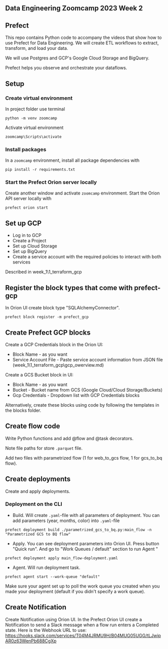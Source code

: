 ## Data Engineering Zoomcamp 2023 Week 2

## Prefect
This repo contains Python code to accompany the videos that show how to use Prefect for Data Engineering. We will create ETL workflows to extract, transform, and load your data.

We will use Postgres and GCP's Google Cloud Storage and BigQuery.

Prefect helps you observe and orchestrate your dataflows.

## Setup

### Create virtual environment
In project folder use terminal
```commandline
python -m venv zoomcamp
```
Activate virtual environment
```commandline
zoomcamp\Scripts\activate
```

### Install packages
In a `zoomcamp` environment, install all package dependencies with

```
pip install -r requirements.txt
```

### Start the Prefect Orion server locally
Create another window and activate `zoomcamp` environment. Start the Orion API server locally with

```
prefect orion start
```

## Set up GCP
* Log in to GCP
* Create a Project
* Set up Cloud Storage
* Set up BigQuery
* Create a service account with the required policies to interact with both services

Described in week_1\1_terraform_gcp


## Register the block types that come with prefect-gcp
In Orion UI create block type "SQLAlchemyConnector".

```text
prefect block register -m prefect_gcp
```

## Create Prefect GCP blocks
Create a GCP Credentials block in the Orion UI:
* Block Name - as you want
* Service Account File - Paste service account information from JSON file (week_1\1_terraform_gcp\gcp_owerview.md)

Create a GCS Bucket block in UI:
* Block Name - as you want
* Bucket - Bucket name from GCS (Google Cloud/Cloud Storage/Buckets)
* Gcp Credentials - Dropdown list with GCP Credentials blocks

Alternatively, create these blocks using code by following the templates in the blocks folder.

## Create flow code
Write Python functions and add @flow and @task decorators.

Note file paths for store  `.parquet` file.

Add two files with parametrized flow (1 for web_to_gcs flow, 1 for gcs_to_bq flow).

## Create deployments
Create and apply deployments. 
### Deployment on the CLI
* Build. Will create `.yaml`-file with all parameters of deployment. You can add parameters (year, months, color) into `.yaml`-file
```commandline
prefect deployment build ./parametrized_gcs_to_bq.py:main_flow -n "Parametrized GCS to BQ flow"
```
* Apply. You can see deployment parameters into Orion UI. Press button "Quick run". And go to "Work Queues / default" section to run Agent
"
```commandline
prefect deployment apply main_flow-deployment.yaml
```
* Agent. Will run deployment task.
```commandline
prefect agent start --work-queue "default"
```
Make sure your agent set up to poll the work queue you created when you made your deployment (default if you didn't specify a work queue).

## Create Notification
Create Notification using Orion UI.
In the Prefect Orion UI create a Notification to send a Slack message when a flow run enters a Completed state. Here is the Webhook URL to use: https://hooks.slack.com/services/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

